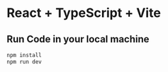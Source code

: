 # React + TypeScript + Vite

## Run Code in your local machine
```bash
npm install
npm run dev
```



